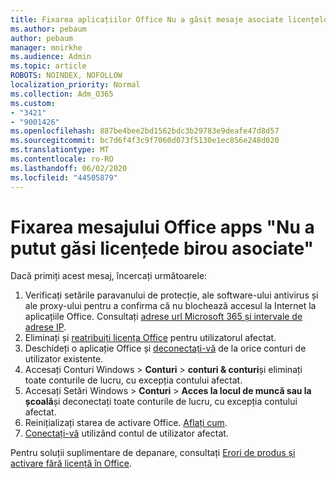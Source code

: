 ```yaml
---
title: Fixarea aplicațiilor Office Nu a găsit mesaje asociate licențelor de birou
ms.author: pebaum
author: pebaum
manager: mnirkhe
ms.audience: Admin
ms.topic: article
ROBOTS: NOINDEX, NOFOLLOW
localization_priority: Normal
ms.collection: Adm_O365
ms.custom:
- "3421"
- "9001426"
ms.openlocfilehash: 887be4bee2bd1562bdc3b29783e9deafe47d8d57
ms.sourcegitcommit: bc7d6f4f3c9f7060d073f5130e1ec856e248d020
ms.translationtype: MT
ms.contentlocale: ro-RO
ms.lasthandoff: 06/02/2020
ms.locfileid: "44505879"
---
```

# <a name="fixing-the-office-apps-couldnt-find-office-licenses-associated-message"></a>Fixarea mesajului Office apps "Nu a putut găsi licențede birou asociate"

Dacă primiți acest mesaj, încercați următoarele:

1. Verificați setările paravanului de protecție, ale software-ului antivirus și ale proxy-ului pentru a confirma că nu blochează accesul la Internet la aplicațiile Office. Consultați [adrese url Microsoft 365 și intervale de adrese IP](https://docs.microsoft.com/office365/enterprise/urls-and-ip-address-ranges).
2. Eliminați și [reatribuiți licența Office](https://docs.microsoft.com/microsoft-365/admin/manage/assign-licenses-to-users) pentru utilizatorul afectat. 
3. Deschideți o aplicație Office și [deconectați-vă](https://support.office.com/article/5a20dc11-47e9-4b6f-945d-478cb6d92071) de la orice conturi de utilizator existente.
4. Accesați Conturi Windows > **Conturi**  >  **conturi & conturi**și eliminați toate conturile de lucru, cu excepția contului afectat.
5. Accesați Setări Windows > **Conturi**  >  **Acces la locul de muncă sau la școală**și deconectați toate conturile de lucru, cu excepția contului afectat.
6. Reinițializați starea de activare Office. [Aflați cum](https://docs.microsoft.com/office365/troubleshoot/activation/reset-office-365-proplus-activation-state).
7. [Conectați-vă](https://support.office.com/article/628ea040-f265-49de-b986-be09c3ebf8a9) utilizând contul de utilizator afectat.

Pentru soluții suplimentare de depanare, consultați [Erori de produs și activare fără licență în Office](https://support.office.com/Article/0d23d3c0-c19c-4b2f-9845-5344fedc4380).